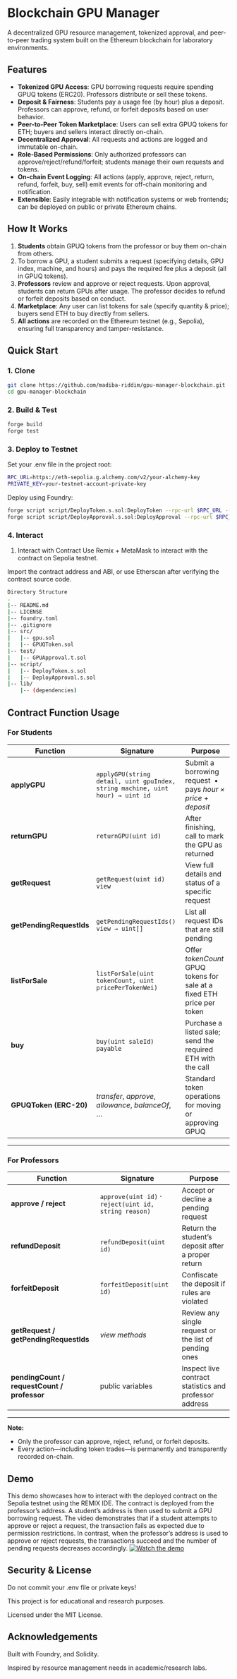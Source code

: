 # Blockchain GPU Manager

A decentralized GPU resource management, tokenized approval, and peer-to-peer trading system built on the Ethereum blockchain for laboratory environments.

## Features

- **Tokenized GPU Access**: GPU borrowing requests require spending GPUQ tokens (ERC20). Professors distribute or sell these tokens.
- **Deposit & Fairness**: Students pay a usage fee (by hour) plus a deposit. Professors can approve, refund, or forfeit deposits based on user behavior.
- **Peer-to-Peer Token Marketplace**: Users can sell extra GPUQ tokens for ETH; buyers and sellers interact directly on-chain.
- **Decentralized Approval**: All requests and actions are logged and immutable on-chain.
- **Role-Based Permissions**: Only authorized professors can approve/reject/refund/forfeit; students manage their own requests and tokens.
- **On-chain Event Logging**: All actions (apply, approve, reject, return, refund, forfeit, buy, sell) emit events for off-chain monitoring and notification.
- **Extensible**: Easily integrable with notification systems or web frontends; can be deployed on public or private Ethereum chains.

## How It Works

1. **Students** obtain GPUQ tokens from the professor or buy them on-chain from others.
2. To borrow a GPU, a student submits a request (specifying details, GPU index, machine, and hours) and pays the required fee plus a deposit (all in GPUQ tokens).
3. **Professors** review and approve or reject requests. Upon approval, students can return GPUs after usage. The professor decides to refund or forfeit deposits based on conduct.
4. **Marketplace**: Any user can list tokens for sale (specify quantity & price); buyers send ETH to buy directly from sellers.
5. **All actions** are recorded on the Ethereum testnet (e.g., Sepolia), ensuring full transparency and tamper-resistance.

## Quick Start

### 1. Clone
```bash
git clone https://github.com/madiba-riddim/gpu-manager-blockchain.git
cd gpu-manager-blockchain
```

### 2. Build & Test

```bash
forge build
forge test
```

### 3. Deploy to Testnet
Set your .env file in the project root:
```bash
RPC_URL=https://eth-sepolia.g.alchemy.com/v2/your-alchemy-key
PRIVATE_KEY=your-testnet-account-private-key
```
Deploy using Foundry:
```bash
forge script script/DeployToken.s.sol:DeployToken --rpc-url $RPC_URL --private-key $PRIVATE_KEY --broadcast
forge script script/DeployApproval.s.sol:DeployApproval --rpc-url $RPC_URL --private-key $PRIVATE_KEY --broadcast
```

### 4. Interact
1. Interact with Contract
Use Remix + MetaMask to interact with the contract on Sepolia testnet.

Import the contract address and ABI, or use Etherscan after verifying the contract source code.
```bash
Directory Structure
.
|-- README.md
|-- LICENSE
|-- foundry.toml
|-- .gitignore
|-- src/
|   |-- gpu.sol
|   |-- GPUQToken.sol
|-- test/
|   |-- GPUApproval.t.sol
|-- script/
|   |-- DeployToken.s.sol
|   |-- DeployApproval.s.sol
|-- lib/
    |-- (dependencies)

```
## Contract Function Usage

### For Students

| Function                 | Signature                                                                     | Purpose                                                                |
| ------------------------ | ----------------------------------------------------------------------------- | ---------------------------------------------------------------------- |
| **applyGPU**             | `applyGPU(string detail, uint gpuIndex, string machine, uint hour) → uint id` | Submit a borrowing request  •  pays *hour × price* + *deposit*         |
| **returnGPU**            | `returnGPU(uint id)`                                                          | After finishing, call to mark the GPU as returned                      |
| **getRequest**           | `getRequest(uint id) view`                                                    | View full details and status of a specific request                     |
| **getPendingRequestIds** | `getPendingRequestIds() view → uint[]`                                        | List all request IDs that are still pending                            |
| **listForSale**          | `listForSale(uint tokenCount, uint pricePerTokenWei)`                         | Offer *tokenCount* GPUQ tokens for sale at a fixed ETH price per token |
| **buy**                  | `buy(uint saleId) payable`                                                    | Purchase a listed sale; send the required ETH with the call            |
| **GPUQToken (ERC-20)**   | *transfer*, *approve*, *allowance*, *balanceOf*, …                            | Standard token operations for moving or approving GPUQ                 |


---

### For Professors

| Function                                    | Signature                                             | Purpose                                                |
| ------------------------------------------- | ----------------------------------------------------- | ------------------------------------------------------ |
| **approve / reject**                        | `approve(uint id)` · `reject(uint id, string reason)` | Accept or decline a pending request                    |
| **refundDeposit**                           | `refundDeposit(uint id)`                              | Return the student’s deposit after a proper return     |
| **forfeitDeposit**                          | `forfeitDeposit(uint id)`                             | Confiscate the deposit if rules are violated           |
| **getRequest / getPendingRequestIds**       | *view methods*                                        | Review any single request or the list of pending ones  |
| **pendingCount / requestCount / professor** | public variables                                      | Inspect live contract statistics and professor address |

---

**Note:**  
- Only the professor can approve, reject, refund, or forfeit deposits.
- Every action—including token trades—is permanently and transparently recorded on-chain.

## Demo
This demo showcases how to interact with the deployed contract on the Sepolia testnet using the REMIX IDE. The contract is deployed from the professor’s address. A student’s address is then used to submit a GPU borrowing request. The video demonstrates that if a student attempts to approve or reject a request, the transaction fails as expected due to permission restrictions. In contrast, when the professor’s address is used to approve or reject requests, the transactions succeed and the number of pending requests decreases accordingly.
[![Watch the demo](https://img.youtube.com/vi/c1HIq_Pg5Wc/0.jpg)](https://youtu.be/c1HIq_Pg5Wc?feature=shared)

## Security & License
Do not commit your .env file or private keys!

This project is for educational and research purposes.

Licensed under the MIT License.

## Acknowledgements
Built with Foundry, and Solidity.

Inspired by resource management needs in academic/research labs.


